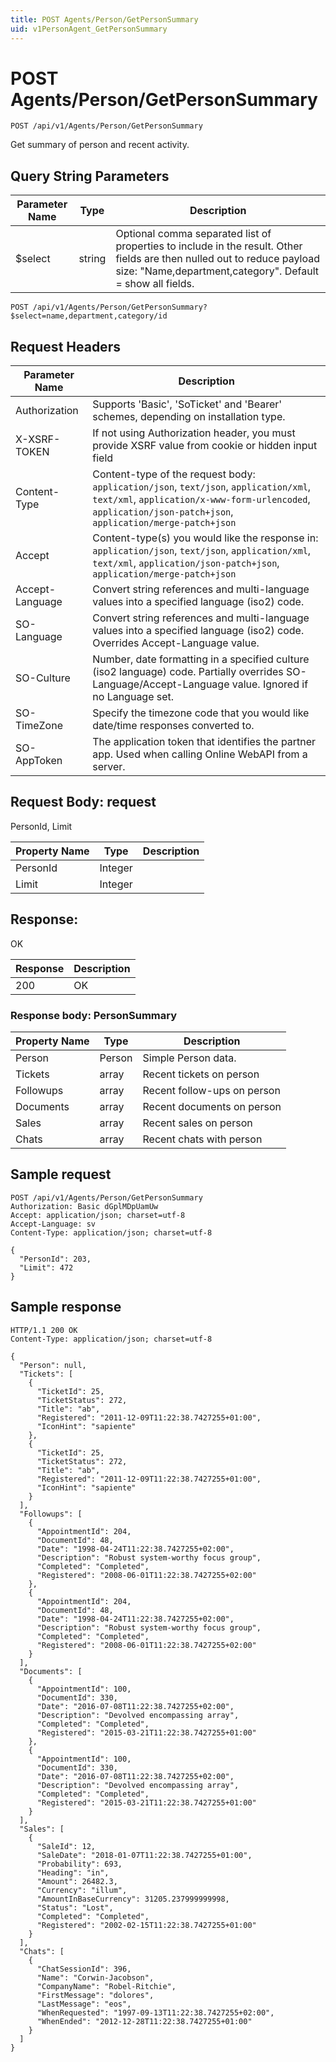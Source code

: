 ```yaml
---
title: POST Agents/Person/GetPersonSummary
uid: v1PersonAgent_GetPersonSummary
---
```


# POST Agents/Person/GetPersonSummary

```http
POST /api/v1/Agents/Person/GetPersonSummary
```

Get summary of person and recent activity.







## Query String Parameters

| Parameter Name | Type |  Description |
|----------------|------|--------------|
| $select | string |  Optional comma separated list of properties to include in the result. Other fields are then nulled out to reduce payload size: "Name,department,category". Default = show all fields. |

```http
POST /api/v1/Agents/Person/GetPersonSummary?$select=name,department,category/id
```


## Request Headers

| Parameter Name | Description |
|----------------|-------------|
| Authorization  | Supports 'Basic', 'SoTicket' and 'Bearer' schemes, depending on installation type. |
| X-XSRF-TOKEN   | If not using Authorization header, you must provide XSRF value from cookie or hidden input field |
| Content-Type | Content-type of the request body: `application/json`, `text/json`, `application/xml`, `text/xml`, `application/x-www-form-urlencoded`, `application/json-patch+json`, `application/merge-patch+json` |
| Accept         | Content-type(s) you would like the response in: `application/json`, `text/json`, `application/xml`, `text/xml`, `application/json-patch+json`, `application/merge-patch+json` |
| Accept-Language | Convert string references and multi-language values into a specified language (iso2) code. |
| SO-Language | Convert string references and multi-language values into a specified language (iso2) code. Overrides Accept-Language value. |
| SO-Culture | Number, date formatting in a specified culture (iso2 language) code. Partially overrides SO-Language/Accept-Language value. Ignored if no Language set. |
| SO-TimeZone | Specify the timezone code that you would like date/time responses converted to. |
| SO-AppToken | The application token that identifies the partner app. Used when calling Online WebAPI from a server. |

## Request Body: request 

PersonId, Limit 

| Property Name | Type |  Description |
|----------------|------|--------------|
| PersonId | Integer |  |
| Limit | Integer |  |

## Response:

OK

| Response | Description |
|----------------|-------------|
| 200 | OK |

### Response body: PersonSummary

| Property Name | Type |  Description |
|----------------|------|--------------|
| Person | Person | Simple Person data. |
| Tickets | array | Recent tickets on person |
| Followups | array | Recent follow-ups on person |
| Documents | array | Recent documents on person |
| Sales | array | Recent sales on person |
| Chats | array | Recent chats with person |

## Sample request

```http!
POST /api/v1/Agents/Person/GetPersonSummary
Authorization: Basic dGplMDpUamUw
Accept: application/json; charset=utf-8
Accept-Language: sv
Content-Type: application/json; charset=utf-8

{
  "PersonId": 203,
  "Limit": 472
}
```

## Sample response

```http_
HTTP/1.1 200 OK
Content-Type: application/json; charset=utf-8

{
  "Person": null,
  "Tickets": [
    {
      "TicketId": 25,
      "TicketStatus": 272,
      "Title": "ab",
      "Registered": "2011-12-09T11:22:38.7427255+01:00",
      "IconHint": "sapiente"
    },
    {
      "TicketId": 25,
      "TicketStatus": 272,
      "Title": "ab",
      "Registered": "2011-12-09T11:22:38.7427255+01:00",
      "IconHint": "sapiente"
    }
  ],
  "Followups": [
    {
      "AppointmentId": 204,
      "DocumentId": 48,
      "Date": "1998-04-24T11:22:38.7427255+02:00",
      "Description": "Robust system-worthy focus group",
      "Completed": "Completed",
      "Registered": "2008-06-01T11:22:38.7427255+02:00"
    },
    {
      "AppointmentId": 204,
      "DocumentId": 48,
      "Date": "1998-04-24T11:22:38.7427255+02:00",
      "Description": "Robust system-worthy focus group",
      "Completed": "Completed",
      "Registered": "2008-06-01T11:22:38.7427255+02:00"
    }
  ],
  "Documents": [
    {
      "AppointmentId": 100,
      "DocumentId": 330,
      "Date": "2016-07-08T11:22:38.7427255+02:00",
      "Description": "Devolved encompassing array",
      "Completed": "Completed",
      "Registered": "2015-03-21T11:22:38.7427255+01:00"
    },
    {
      "AppointmentId": 100,
      "DocumentId": 330,
      "Date": "2016-07-08T11:22:38.7427255+02:00",
      "Description": "Devolved encompassing array",
      "Completed": "Completed",
      "Registered": "2015-03-21T11:22:38.7427255+01:00"
    }
  ],
  "Sales": [
    {
      "SaleId": 12,
      "SaleDate": "2018-01-07T11:22:38.7427255+01:00",
      "Probability": 693,
      "Heading": "in",
      "Amount": 26482.3,
      "Currency": "illum",
      "AmountInBaseCurrency": 31205.237999999998,
      "Status": "Lost",
      "Completed": "Completed",
      "Registered": "2002-02-15T11:22:38.7427255+01:00"
    }
  ],
  "Chats": [
    {
      "ChatSessionId": 396,
      "Name": "Corwin-Jacobson",
      "CompanyName": "Robel-Ritchie",
      "FirstMessage": "dolores",
      "LastMessage": "eos",
      "WhenRequested": "1997-09-13T11:22:38.7427255+02:00",
      "WhenEnded": "2012-12-28T11:22:38.7427255+01:00"
    }
  ]
}
```
